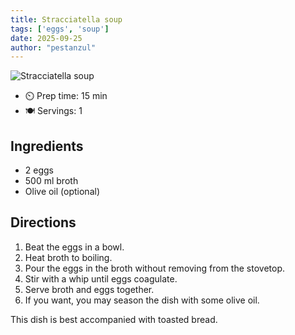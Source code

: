 ```yaml
---
title: Stracciatella soup
tags: ['eggs', 'soup']
date: 2025-09-25
author: "pestanzul"
---
```


![Stracciatella soup](/pix/stracciatella-soup.webp)

- ⏲️ Prep time: 15 min
- 🍽️ Servings: 1

## Ingredients

- 2 eggs
- 500 ml broth
- Olive oil (optional)

## Directions

1. Beat the eggs in a bowl.
2. Heat broth to boiling.
3. Pour the eggs in the broth without removing from the stovetop.
4. Stir with a whip until eggs coagulate.
5. Serve broth and eggs together.
6. If you want, you may season the dish with some olive oil.

This dish is best accompanied with toasted bread.
